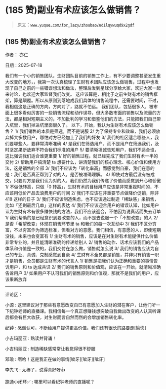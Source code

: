 # (185 赞)副业有术应该怎么做销售？

> 原文：[`www.yuque.com/for_lazy/zhoubao/ud1lqywuqd9x2gdf`](https://www.yuque.com/for_lazy/zhoubao/ud1lqywuqd9x2gdf)

## (185 赞)副业有术应该怎么做销售？

作者： 亦仁

日期：2025-07-18

我们有一个小的销售团队，生财团队目前的销售工作上，有不少要调整甚至发生重大改变的地方，，我第一次认真梳理了生财有术团队应该怎么做销售，过程中也发现了自己之前的一些错误想法和做法，整理后发到星球分享给大家，欢迎大家一起来讨论，也欢迎大家监督我们改变。
这应该算是，相比于之前生财有术的销售框架，算是颠覆。所以从原则到落地成我们具体的销售流程中，还需要时间，不过，我相信这是正确的方向，方向对了，路就不怕远。
我们团队，包括很多人，被市面上很多看似厉害的一些销售流程和动作误导，但大多数市面的销售以及流量的方法，都是相对短期主义的，不加批判的学习和借鉴他们的方法，只能把我们自己带入坑里，我们掉进坑里面很久了。
以下，开始，我认为生财有术应该怎么做销售？ 1/ 我们销售的本质是筛选，而不是说服 2/
为了保持专业和效率，我们必须放弃掉大多数用户，哪怕对方已经加上了我们的好友 3/ 我们的社区适合哪些人，我们要哪些人，要非常清晰准确 4/
是我们在筛选用户，而不是用户在筛选我们，及时坚定果断放弃不符合我们标准的用户 5/ 要清晰坦诚告知用户，我们不适合谁，这比强调我们适合谁更重要 1/
好的销售过程，就已经完成了我们生财有术一半的交付 2/ 帮助用户搞清楚 ta 想要什么，讲清楚我们的核心理念、核心价值和使用方法，这是销售的全部 3/
我们不应该为「转化率高」而感觉到自豪，我们在意的是：我们是否真正帮到了对的人，是否被准确理解。 4/
即使对方最后没有被成交，只要对方是我们认为对的人，我们仍然为我们传递了价值而感觉到开心和骄傲 1/
不做低转高，只做「0 转高」，生财有术的目标用户应该是非常重视时间的，不应该用低价产品去浪费用户的时间 2/ 我们不应该在非重要节点做降价促销，除非 418
这样的日子 3/ 我们不应该制造焦虑，也不应该通过制造「稀缺感」来销售，比如「还剩最后几单」这样的表达 4/
我们不应该迎合用户的错误认知，比如用户认为生财有术有很多赚快钱的方法，我们不应该迎合，不怕因为说真话而失去订单 1/
我们帮助的是已经意识到要改变的人，而不是去说服一个「不想改变」的人 2/ 是否「希望改变」体现在销售环节里 ta 和我们的每一次互动中 3/
我们不区分穷富，不以穷富作为筛选标准，但看对方的意愿。我们相信，有意愿的人，即使短期没钱，未来也会变富有 1/
生财有术的销售，应该是在对生财有术能提供什么价值非常专业的，并且能清晰准确的传递给别人 2/
销售的动作、话术应该我们的产品体系和价值是一致的，我们交付在怎么做，销售就怎么说 3/ 我们的销售应该为自己的专业、真诚、克制感觉到自豪 4/
生财有术全员都是销售，并非只有销售一职才是销售，全员都是生财有术的代言人 1/ 销售是把我们认为正确和重要的事情告诉用户，和 ta 达成共识 2/
我们的销售原则和价值观，应该在一开始，就清晰准确告诉用户 3/ 如果用户不认可我们的销售原则和价值观，那就不是我们的用户，应该果断放弃

* * *

评论区：

小源 : 这里建议对于那些有意愿改变自已有意愿加入生财的潜在客户，让他们听一下纪钟老师的直播课。我相信每一个真正想赚钱想突破自我做出改变的人认真听课后都会有巨大收获，对生财而言自然而然的会增加销售转化率。

纪钟 : 感谢认可，不断给用户提供更高价值，我们还有很长的路要走[愉快]

小吉玛丽亚 : 熟读并背诵！

小吉玛丽亚 : 制造稀缺感常常让我觉得很不舒服

邓瑜 : 啊哈！这是我正在做的事情[呲牙][呲牙][呲牙]

李先飞 : 太棒了，说得真好呀👍

跑通小闭环✅ : 哪里可以看纪钟老师的直播呢？